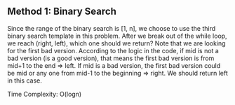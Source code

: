 ## Method 1: Binary Search

Since the range of the binary search is [1, n], we choose to use the third binary search template in this problem. After we break out of the while loop, we reach (right, left), which one should we return?
Note that we are looking for the first bad version. According to the logic in the code, if mid is not a bad version (is a good version), that means the first bad version is from mid+1 to the end => left. If mid is a bad version, the first bad version could be mid or any one from mid-1 to the beginning => right. We should return left in this case.

Time Complexity: O(logn)

